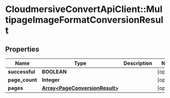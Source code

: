 # CloudmersiveConvertApiClient::MultipageImageFormatConversionResult

## Properties
Name | Type | Description | Notes
------------ | ------------- | ------------- | -------------
**successful** | **BOOLEAN** |  | [optional] 
**page_count** | **Integer** |  | [optional] 
**pages** | [**Array&lt;PageConversionResult&gt;**](PageConversionResult.md) |  | [optional] 


